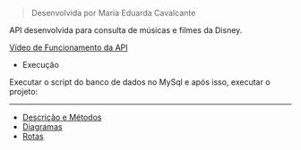 > Desenvolvida por Maria Eduarda Cavalcante

API desenvolvida para consulta de músicas e filmes da Disney.

[Vídeo de Funcionamento da API](https://youtu.be/zNFA9GSxQag)

* Execução
  
Executar o script do banco de dados no MySql e após isso, executar o projeto:

***


* [Descrição e Métodos](https://github.com/MariaEduCavalcante/MusicaDisneyAPI/wiki/Descri%C3%A7%C3%A3o)
* [Diagramas](https://github.com/MariaEduCavalcante/MusicaDisneyAPI/wiki/Diagramas)
* [Rotas](https://github.com/MariaEduCavalcante/MusicaDisneyAPI/wiki/Rotas)


